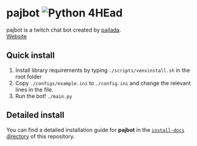 # pajbot ![Python 4HEad](https://github.com/pajbot/pajbot/workflows/Python%204HEad/badge.svg)

pajbot is a twitch chat bot created by [pajlada](http://twitch.tv/pajlada).  
[Website](https://pajbot.com)

## Quick install

1. Install library requirements by typing `./scripts/venvinstall.sh` in the root folder
2. Copy `./configs/example.ini` to `./config.ini` and change the relevant lines in the file.
3. Run the bot! `./main.py`

## Detailed install

You can find a detailed installation guide for **pajbot** in the [`install-docs` directory](./install-docs) of this repository.
